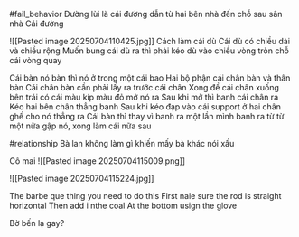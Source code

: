 
#fail_behavior 
Đường lùi là cái đường dẫn từ hai bên nhà đến chỗ sau sân nhà 
Cái đường

![[Pasted image 20250704110425.jpg]]
Cách làm cái dù 
Cái dù có chiều dài và chiều rộng 
Muốn bung cái dù ra thì phài kéo  dù vào chiều vòng tròn chỗ cái vòng quay 

Cái bàn nó bàn thì nó ở trong một cái bao 
Hai bộ phận cái chân bàn và thân bàn 
Cái chân bàn cần phải lấy ra trước cái chân 
Xong đề cái chân xuống bên trái có cái màu kíp màu đỏ mở nó ra 
Sau khi mở thì banh cái chân ra 
Kéo hai bên chân thẳng banh 
Sau khi kéo đạp vào cái support ở hai chân ghế cho nó thẳng ra 
Cái bàn thì thay vì banh ra một lần mình banh ra từ từ một nữa gập nó, xong làm cái nữa sau 

#relationship 
Bà lan  không làm gì khiến  mấy bà khác nói xấu 



Cô mai 
![[Pasted image 20250704115009.png]]



![[Pasted image 20250704115224.jpg]]


The barbe que thing you need to do this 
First naie sure the rod is straight horizontal 
Then add i nthe coal 
At the bottom usign the glove 

Bờ bến lạ gay?


